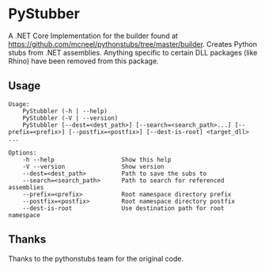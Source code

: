 # PyStubber

A .NET Core Implementation for the builder found at https://github.com/mcneel/pythonstubs/tree/master/builder. Creates Python stubs from .NET assemblies. Anything specific to certain DLL packages (like Rhino) have been removed from this package.


## Usage

```
Usage:
    PyStubbler (-h | --help)
    PyStubbler (-V | --version)
    PyStubbler [--dest=<dest_path>] [--search=<search_path>...] [--prefix=<prefix>] [--postfix=<postfix>] [--dest-is-root] <target_dll> ...

Options:
    -h --help                   Show this help
    -V --version                Show version
    --dest=<dest_path>          Path to save the subs to
    --search=<search_path>      Path to search for referenced assemblies
    --prefix=<prefix>           Root namespace directory prefix
    --postfix=<postfix>         Root namespace directory postfix
    --dest-is-root              Use destination path for root namespace
```

## Thanks

Thanks to the pythonstubs team for the original code.